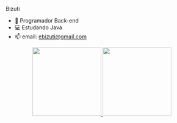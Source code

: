 Bizuti 

- 🔭 Programador Back-end
- 💻 Estudando Java
- 📫 email: ebizuti@gmail.com

   
<div align="center">
  <a href="https://github.com/bizuti">
  <img height="180em" src="https://github-readme-stats.vercel.app/api?username=bizuti&show_icons=true&theme=tokyonight&include_all_commits=true&count_private=true"/>
  <img height="180em" src="https://github-readme-stats.vercel.app/api/top-langs/?username=bizuti&layout=compact&langs_count=7&theme=dracula"/>
</div>
  <div style="display: inline_block"><br>
  



